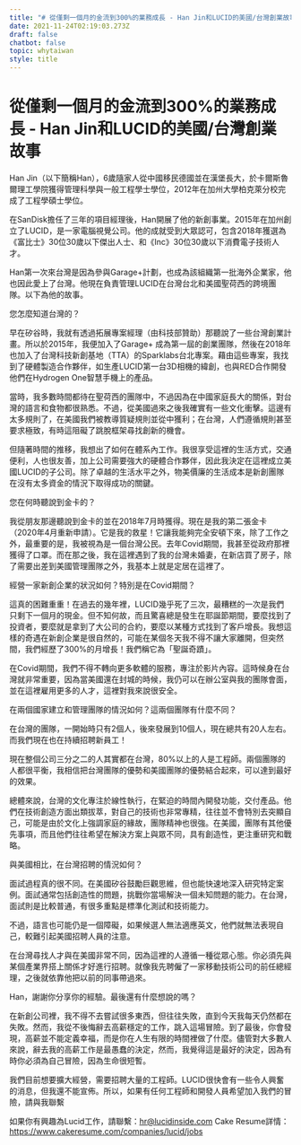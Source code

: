 ```yaml
---
title: "# 從僅剩一個月的金流到300%的業務成長 - Han Jin和LUCID的美國/台灣創業故事"
date: 2021-11-24T02:19:03.273Z
draft: false
chatbot: false
topic: whytaiwan
style: title
---
```

# 從僅剩一個月的金流到300%的業務成長 - Han Jin和LUCID的美國/台灣創業故事

Han Jin（以下簡稱Han），6歲隨家人從中國移民德國並在漢堡長大，於卡爾斯魯爾理工學院獲得管理科學與一般工程學士學位，2012年在加州大學柏克萊分校完成了工程學碩士學位。

在SanDisk擔任了三年的項目經理後，Han開展了他的新創事業。2015年在加州創立了LUCID，是一家電腦視覺公司。他的成就受到大眾認可，包含2018年獲選為《富比士》30位30歲以下傑出人士、和《Inc》30位30歲以下消費電子技術人才。

Han第一次來台灣是因為參與Garage+計劃，也成為該組織第一批海外企業家，他也因此愛上了台灣。他現在負責管理LUCID在台灣台北和美國聖荷西的跨境團隊。以下為他的故事。

您怎麼知道台灣的？

早在矽谷時，我就有透過拓展專案經理（由科技部贊助）那聽說了一些台灣創業計畫。所以於2015年，我便加入了Garage+ 成為第一屆的創業團隊，然後在2018年也加入了台灣科技新創基地（TTA）的Sparklabs台北專案。藉由這些專案，我找到了硬體製造合作夥伴，如生產LUCID第一台3D相機的緯創，也與RED合作開發他們在Hydrogen One智慧手機上的產品。

當時，我多數時間都待在聖荷西的團隊中，不過因為在中國家庭長大的關係，對台灣的語言和食物都很熟悉。不過，從美國過來之後我確實有一些文化衝擊。這邊有太多規則了，在美國我們被教導質疑規則並從中獲利；在台灣，人們遵循規則甚至要求極致，有時這阻礙了跳脫框架尋找創新的機會。

但隨著時間的推移，我想出了如何在體系內工作。我很享受這裡的生活方式，交通便利，人也很友善，加上公司需要強大的硬體合作夥伴，因此我決定在這裡成立美國LUCID的子公司。除了卓越的生活水平之外，物美價廉的生活成本是新創團隊在沒有太多資金的情況下取得成功的關鍵。

您在何時聽說到金卡的？

我從朋友那邊聽說到金卡的並在2018年7月時獲得。現在是我的第二張金卡（2020年4月重新申請）。它是我的救星！它讓我能夠完全安頓下來，除了工作之外，最重要的是，我被視為是一個台灣公民。去年Covid期間，我甚至從政府那裡獲得了口罩。而在那之後，我在這裡遇到了我的台灣未婚妻，在新店買了房子，除了需要出差到美國管理團隊之外，我基本上就是定居在這裡了。

經營一家新創企業的狀況如何？特別是在Covid期間？

這真的困難重重！在過去的幾年裡，LUCID幾乎死了三次，最糟糕的一次是我們只剩下一個月的現金。但不知何故，而且驚喜總是發生在耶誕節期間，要麼找到了投資者，要麼就是拿到了大公司的合約，要麼以某種方式找到了客戶增長。我想這樣的奇遇在新創企業是很自然的，可能在某個冬天我不得不讓大家離開，但突然間，我們經歷了300%的月增長！我們稱它為「聖誕奇蹟」。

在Covid期間，我們不得不轉向更多軟體的服務，專注於影片內容。這時候身在台灣就非常重要，因為當美國還在封城的時候，我仍可以在辦公室與我的團隊會面，並在這裡雇用更多的人才，這裡對我來說很安全。

在兩個國家建立和管理團隊的情況如何？這兩個團隊有什麼不同？

在台灣的團隊，一開始時只有2個人，後來發展到10個人，現在總共有20人左右。而我們現在也在持續招聘新員工！ 
	
現在整個公司三分之二的人其實都在台灣，80%以上的人是工程師。兩個團隊的人都很平衡，我相信把台灣團隊的優勢和美國團隊的優勢結合起來，可以達到最好的效果。

總體來說，台灣的文化專注於線性執行，在緊迫的時間內開發功能，交付產品。他們在技術創造方面出類拔萃，對自己的技術也非常專精，往往並不會特別去突顯自己，可能是由於文化上強調家庭的緣故，團隊精神也很強。在美國，團隊有其他優先事項，而且他們往往希望在解決方案上與眾不同，具有創造性，更注重研究和戰略。

與美國相比，在台灣招聘的情況如何？

面試過程真的很不同。在美國矽谷鼓勵巨觀思維，但也能快速地深入研究特定案例。面試通常包括創造性的問題，挑戰你當場解決一個未知問題的能力。在台灣，面試則是比較普通，有很多重點是標準化測試和技術能力。 

不過，語言也可能仍是一個障礙，如果候選人無法適應英文，他們就無法表現自己，較難引起美國招聘人員的注意。

在台灣尋找人才與在美國非常不同，因為這裡的人遵循一種從眾心態。你必須先與某個產業界搭上關係才好進行招聘。就像我先聘僱了一家移動技術公司的前任總經理，之後就依靠他把以前的同事帶過來。

Han，謝謝你分享你的經驗。最後還有什麼想說的嗎？

在新創公司裡，我不得不去嘗試很多東西，但往往失敗，直到今天我每天仍然都在失敗。然而，我從不後悔辭去高薪穩定的工作，跳入這場冒險。到了最後，你會發現，高薪並不能定義幸福，而是你在人生有限的時間裡做了什麼。儘管對大多數人來說，辭去我的高薪工作是最愚蠢的決定，然而，我覺得這是最好的決定，因為有時你必須為自己冒險，因為生命很短暫。 

我們目前想要擴大經營，需要招聘大量的工程師。LUCID很快會有一些令人興奮的消息，但我還不能宣佈。所以，如果有任何工程師和開發人員希望加入我們的冒險，請與我聯繫 

如果你有興趣為Lucid工作，請聯繫：hr@lucidinside.com
Cake Resume詳情：https://www.cakeresume.com/companies/lucid/jobs